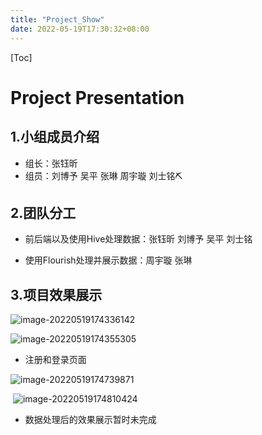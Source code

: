 ```yaml
---
title: "Project_Show"
date: 2022-05-19T17:30:32+08:00	
---
```


[Toc]

# Project Presentation

## 1.小组成员介绍

- 组长：张钰昕 
- 组员：刘博予 吴平 张琳 周宇璇 刘士铭⛏

## 2.团队分工

- 前后端以及使用Hive处理数据：张钰昕 刘博予 吴平 刘士铭

- 使用Flourish处理并展示数据：周宇璇 张琳

## 3.项目效果展示

![image-20220519174336142](C:\Users\请输入姓名\AppData\Roaming\Typora\typora-user-images\image-20220519174336142.png)

![image-20220519174355305](C:\Users\请输入姓名\AppData\Roaming\Typora\typora-user-images\image-20220519174355305.png)



- 注册和登录页面

![image-20220519174739871](C:\Users\请输入姓名\AppData\Roaming\Typora\typora-user-images\image-20220519174739871.png)



​		![image-20220519174810424](C:\Users\请输入姓名\AppData\Roaming\Typora\typora-user-images\image-20220519174810424.png)

- 数据处理后的效果展示暂时未完成
